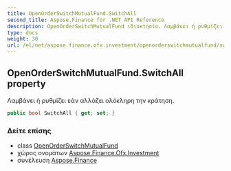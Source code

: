 ```yaml
---
title: OpenOrderSwitchMutualFund.SwitchAll
second_title: Aspose.Finance for .NET API Reference
description: OpenOrderSwitchMutualFund ιδιοκτησία. Λαμβάνει ή ρυθμίζει εάν αλλάζει ολόκληρη την κράτηση.
type: docs
weight: 30
url: /el/net/aspose.finance.ofx.investment/openorderswitchmutualfund/switchall/
---
```

## OpenOrderSwitchMutualFund.SwitchAll property

Λαμβάνει ή ρυθμίζει εάν αλλάζει ολόκληρη την κράτηση.

```csharp
public bool SwitchAll { get; set; }
```

### Δείτε επίσης

* class [OpenOrderSwitchMutualFund](../)
* χώρος ονομάτων [Aspose.Finance.Ofx.Investment](../../openorderswitchmutualfund/)
* συνέλευση [Aspose.Finance](../../../)


